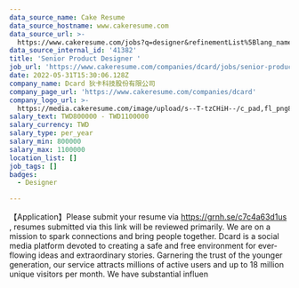 ```yaml
---
data_source_name: Cake Resume
data_source_hostname: www.cakeresume.com
data_source_url: >-
  https://www.cakeresume.com/jobs?q=designer&refinementList%5Blang_name%5D%5B0%5D=English&refinementList%5Bsalary_type%5D=per_year
data_source_internal_id: '41382'
title: 'Senior Product Designer '
job_url: 'https://www.cakeresume.com/companies/dcard/jobs/senior-product-designer-f11604'
date: 2022-05-31T15:30:06.128Z
company_name: Dcard 狄卡科技股份有限公司
company_page_url: 'https://www.cakeresume.com/companies/dcard'
company_logo_url: >-
  https://media.cakeresume.com/image/upload/s--T-tzCHiH--/c_pad,fl_png8,h_200,w_200/v1639984487/bcvr2afmeyybdsq56sm2.png
salary_text: TWD800000 - TWD1100000
salary_currency: TWD
salary_type: per_year
salary_min: 800000
salary_max: 1100000
location_list: []
job_tags: []
badges:
  - Designer

---
```


【Application】Please submit your resume via https://grnh.se/c7c4a63d1us , resumes submitted via this link will be reviewed primarily. We are on a mission to spark connections and bring people together. Dcard is a social media platform devoted to creating a safe and free environment for ever-flowing ideas and extraordinary stories. Garnering the trust of the younger generation, our service attracts millions of active users and up to 18 million unique visitors per month. We have substantial influen